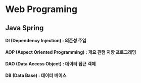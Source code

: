 # Web Programing<br/>
   ## Java Spring<br/>
****DI (Dependency Injection) : 의존성 주입**** <br/><br/>
**AOP (Aspect Oriented Programming)  : 개요 관점 지향 프로그래밍** <br/><br/>
**DAO (Data Access Object) : 데이터 접근 객체** <br/><br/>
**DB (Data Base) : 데이터 베이스** <br/>
